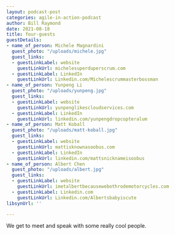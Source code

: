 ```yaml
---
layout: podcast-post
categories: agile-in-action-podcast
author: Bill Raymond
date: 2021-08-18
title: four-guests
guestDetails:
- name_of_person: Michele Magnardini
  guest_photo: "/uploads/michele.jpg"
  guest_links:
  - guestLinkLabel: website
    guestLinkUrl: michelesuperduperscrum.com
  - guestLinkLabel: LinkedIn
    guestLinkUrl: Linkedin.com/Michelescrummasterbossman
- name_of_person: Yunpeng Li
  guest_photo: "/uploads/yunpeng.jpg"
  guest_links:
  - guestLinkLabel: website
    guestLinkUrl: yunpenglikescloudservices.com
  - guestLinkLabel: LinkedIn
    guestLinkUrl: linkedin.com/yunpengdropcopteralum
- name_of_person: Matt Koball
  guest_photo: "/uploads/matt-koball.jpg"
  guest_links:
  - guestLinkLabel: website
    guestLinkUrl: mattisknownasoobus.com
  - guestLinkLabel: LinkedIn
    guestLinkUrl: linkedin.com/mattsnicknameisoobus
- name_of_person: Albert Chen
  guest_photo: "/uploads/albert.jpg"
  guest_links:
  - guestLinkLabel: website
    guestLinkUrl: imetalbertbecausewebothrodemotorcycles.com
  - guestLinkLabel: Linkedin.com
    guestLinkUrl: Linkedin.com/Albertsbabyiscute
libsynUrl: ''

---
```

We get to meet and speak with some really cool people. 